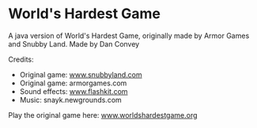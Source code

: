 # World's Hardest Game
A java version of World's Hardest Game, originally made by Armor Games and Snubby Land.
Made by Dan Convey

Credits:
- Original game: www.snubbyland.com
- Original game: armorgames.com
- Sound effects: www.flashkit.com
- Music: snayk.newgrounds.com

Play the original game here: www.worldshardestgame.org
